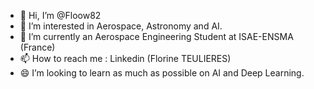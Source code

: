 - 👋 Hi, I’m @Floow82
- 👀 I’m interested in Aerospace, Astronomy and AI.
- 🌱 I’m currently an Aerospace Engineering Student at ISAE-ENSMA (France)
- 📫 How to reach me : Linkedin (Florine TEULIERES)
- 😄 I’m looking to learn as much as possible on AI and Deep Learning.

<!---
Floow82/Floow82 is a ✨ special ✨ repository because its `README.md` (this file) appears on your GitHub profile.
You can click the Preview link to take a look at your changes.
--->
